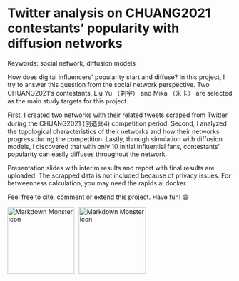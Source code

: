 # Twitter analysis on CHUANG2021 contestants’ popularity with diffusion networks

Keywords: social network, diffusion models

How does digital influencers' popularity start and diffuse? In this project, I try to answer this question from the social network perspective. Two CHUANG2021's contestants, Liu Yu （刘宇） and Mika （米卡） are selected as the main study targets for this project. 

First, I created two networks with their related tweets scraped from Twitter during the CHUANG2021 (创造营4) competition period. Second, I analyzed the topological characteristics of their networks and how their networks progress during the competition. Lastly, through simulation with diffusion models, I discovered that with only 10 initial influential fans, contestants' popularity can easily diffuses throughout the network.

Presentation slides with interim results and report with final results are uploaded. The scrapped data is not included because of privacy issues. For betweenness calculation, you may need the rapids ai docker.

Feel free to cite, comment or extend this project. Have fun! 😄

<img src="http://cms-bucket.ws.126.net/2021/0222/e4d8c92ag00qoxahj01jsc0009q0064c.gif"
     alt="Markdown Monster icon"  height="150"
     style="float: left; margin-right: 10px;" />
<img src="https://64.media.tumblr.com/c50214a79e4a2add407235f27fa851ae/3f3916e27d200572-12/s540x810/d0e88792009c77ba4344a4fd03af915560cda3b1.gifv"
     alt="Markdown Monster icon"  height="150"
     style="float: left; margin-right: 10px;" />



